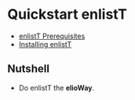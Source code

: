 # Quickstart enlistT

- [enlistT Prerequisites](/ribs/enlistT/prerequisites.html)
- [Installing enlistT](/ribs/enlistT/installing.html)

## Nutshell

- Do enlistT the **elioWay**.
